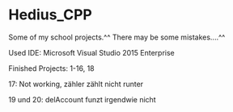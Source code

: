 # Hedius_CPP
Some of my school projects.^^
There may be some mistakes....^^

Used IDE: Microsoft Visual Studio 2015 Enterprise

Finished Projects: 1-16, 18

17: Not working, zähler zählt nicht runter

19 und 20: delAccount funzt irgendwie nicht
